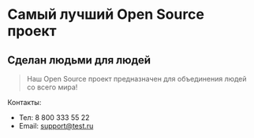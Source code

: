 # Самый лучший Open Source проект

## Сделан людьми для людей

> Наш Open Source проект предназначен для объединения людей со всего мира!

Контакты:
- Тел: 8 800 333 55 22
- Email: support@test.ru
